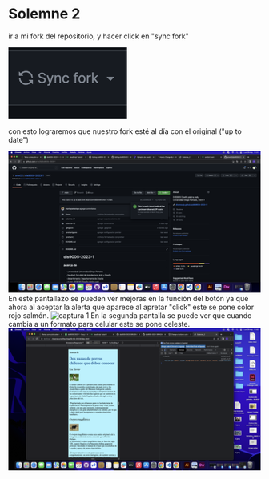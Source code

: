 # Solemne 2
ir a mi fork del repositorio, y hacer click en "sync fork"

![pantallazo de sync fork](syncfork.png)

con esto lograremos que nuestro fork esté al día con el original ("up to date")

![pantallazo de up to date](pantallazo_github.png)
En este pantallazo se pueden ver mejoras en la función del botón ya que ahora al aceptar la alerta que aparece al apretar "click" este se pone color rojo salmón.
![captura 1](pantallazo_1.png)
En la segunda pantalla se puede ver que cuando cambia a un formato para celular este se pone celeste.
![captura 2](pantallazo_2.png)
